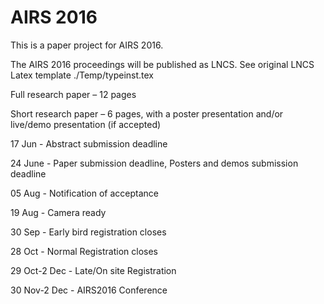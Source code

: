 # AIRS 2016

This is a paper project for AIRS 2016.

The AIRS 2016 proceedings will be published as LNCS. See original LNCS Latex template ./Temp/typeinst.tex


Full research paper – 12 pages 

Short research paper – 6 pages, with a poster presentation and/or live/demo presentation (if accepted) 

17 Jun - Abstract submission deadline	          

24 June - Paper submission deadline, Posters and demos submission deadline            

05 Aug - Notification of acceptance	            

19 Aug - Camera ready	                          

30 Sep - Early bird registration closes	        

28 Oct - Normal Registration closes	            

29 Oct-2 Dec - Late/On site Registration	              

30 Nov-2 Dec - AIRS2016 Conference	                    





